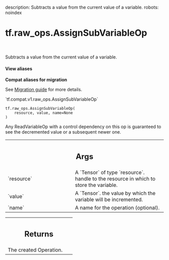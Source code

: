 description: Subtracts a value from the current value of a variable.
robots: noindex

# tf.raw_ops.AssignSubVariableOp

<!-- Insert buttons and diff -->

<table class="tfo-notebook-buttons tfo-api nocontent" align="left">

</table>



Subtracts a value from the current value of a variable.

<section class="expandable">
  <h4 class="showalways">View aliases</h4>
  <p>
<b>Compat aliases for migration</b>
<p>See
<a href="https://www.tensorflow.org/guide/migrate">Migration guide</a> for
more details.</p>
<p>`tf.compat.v1.raw_ops.AssignSubVariableOp`</p>
</p>
</section>

<pre class="devsite-click-to-copy prettyprint lang-py tfo-signature-link">
<code>tf.raw_ops.AssignSubVariableOp(
    resource, value, name=None
)
</code></pre>



<!-- Placeholder for "Used in" -->

Any ReadVariableOp with a control dependency on this op is guaranteed to
see the decremented value or a subsequent newer one.

<!-- Tabular view -->
 <table class="responsive fixed orange">
<colgroup><col width="214px"><col></colgroup>
<tr><th colspan="2"><h2 class="add-link">Args</h2></th></tr>

<tr>
<td>
`resource`
</td>
<td>
A `Tensor` of type `resource`.
handle to the resource in which to store the variable.
</td>
</tr><tr>
<td>
`value`
</td>
<td>
A `Tensor`. the value by which the variable will be incremented.
</td>
</tr><tr>
<td>
`name`
</td>
<td>
A name for the operation (optional).
</td>
</tr>
</table>



<!-- Tabular view -->
 <table class="responsive fixed orange">
<colgroup><col width="214px"><col></colgroup>
<tr><th colspan="2"><h2 class="add-link">Returns</h2></th></tr>
<tr class="alt">
<td colspan="2">
The created Operation.
</td>
</tr>

</table>

